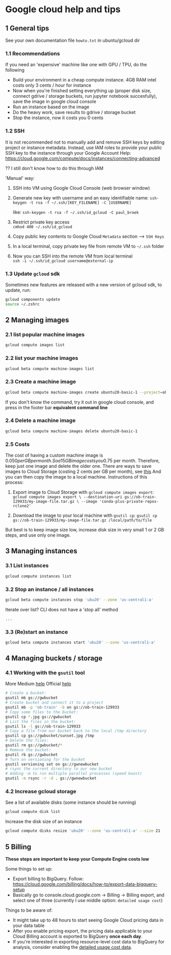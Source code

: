 # Google cloud help and tips

## 1 General tips

See your own documentation file `howto.txt` in ubuntu/gcloud dir

### 1.1 Recommendations

If you need an 'expensive' machine like one with GPU / TPU, do the following

- Build your environment in a cheap compute instance. 4GB RAM intel costs only 3 cents / hour for instance
- Now when you're finished setting everything up (proper disk size, connect gdrive / storage buckets, run jupyter notebook succesfully), save the image in google cloud console
- Run an instance based on the image
- Do the heavy work, save results to gdrive / storage bucket
- Stop the instance, now it costs you 0 cents

### 1.2 SSH

It is not recommended not to manually add and remove SSH keys by editing project or instance metadata. 
Instead, use IAM roles to provide your public SSH key to the instance through your Google Account
Help:
https://cloud.google.com/compute/docs/instances/connecting-advanced

?? I still don't know how to do this through IAM

'Manual' way:

1. SSH into VM using Google Cloud Console (web browser window)

2. Generate new key with username and an easy identifiable name:
	`ssh-keygen -t rsa -f ~/.ssh/[KEY_FILENAME] -C [USERNAME]`

	like: `ssh-keygen -t rsa -f ~/.ssh/id_gcloud -C paul_broek`

3. Restrict private key access  
 	`cmhod 400 ~/.ssh/id_gcloud`

4. Copy public key contents to Google Cloud `Metadata` section ⟶ `SSH Keys`

5. In a local terminal, copy private key file from remote VM to `~/.ssh` folder

6. Now you can SSH into the remote VM from local terminal  
	`ssh -i ~/.ssh/id_gcloud username@external-ip`

### 1.3 Update `gcloud` sdk

Sometimes new features are released with a new version of gcloud sdk, to update, run: 
```bash
gcloud components update
source ~/.zshrc
```

## 2 Managing images

### 2.1 list popular machine images

```bash
gcloud compute images list
```

### 2.2 list your machine images

```bash
gcloud beta compute machine-images list
```

### 2.3 Create a machine image

```bash
gcloud beta compute machine-images create ubuntu20-basic-1 --project=ob-train --source-instance=ubuntu20-basic --source-instance-zone=us-central1-a --storage-location=us
```

If you don't know the command, try it out in google cloud console, and press in the footer bar **equivalent command line**

### 2.4 Delete a machine image

```bash
gcloud beta compute machine-images delete ubuntu20-basic-1
```

### 2.5 Costs

The cost of having a custom machine image is $0.050 per GB per month. So a 15GB image costs you 0.75$ per month. Therefore, keep just one image and delete the older one.
There are ways to save images to Cloud Storage (costing 2 cents per GB per month), see [this](https://stackoverflow.com/questions/59723073/how-to-download-a-google-cloud-compute-engine-vm-instance)
And you can then copy the image to a local machine. Instructions of this process:  

1. Export image to Cloud Storage with `gcloud compute images export`:
	`gcloud compute images export \
    --destination-uri gs://ob-train-129933/my-image-file.tar.gz \
    --image 'conda-plus-private-repos-rclone2' `

2. Download the image to your local machine with `gsutil cp`:
	`gsutil cp gs://ob-train-129933/my-image-file.tar.gz /local/path/to/file`

But best is to keep image size low, increase disk size in very small 1 or 2 GB steps, and use only one image.

## 3 Managing instances

### 3.1 List instances

```bash
gcloud compute instances list
```

### 3.2 Stop an instance / all instances

```bash
gcloud beta compute instances stop 'ubu20' --zone 'us-central1-a'
```

Iterate over list? CLI does not have a 'stop all' method
```bash
...
```

### 3.3 (Re)start an instance

```bash
gcloud beta compute instances start 'ubu20' --zone 'us-central1-a'
```

## 4 Managing buckets / storage

### 4.1 Working with the `gsutil` tool

More Medium [help](https://medium.com/google-cloud/google-cloud-storage-tutorial-part-1-aee81f9d3247)
Official [help](https://cloud.google.com/storage/docs/gsutil)
 
```bash
# Create a bucket:
gsutil mb gs://gwbucket
# Create bucket and connect it to a project
gsutil mb -p 'ob-train' -b on gs://ob-train-129933
# Copy some files to the bucket:
gsutil cp *.jpg gs://gwbucket
# List the files in the bucket:
gsutil ls -l gs://ob-train-129933
# Copy a file from our bucket back to the local /tmp directory
gsutil cp gs://gwbucket/sunset.jpg /tmp
# Delete the files:
gsutil rm gs://gwbucket/*
# Remove the bucket:
gsutil rb gs://gwbucket
# Turn on versioning for the bucket
gsutil versioning set on gs://gwnewbucket
# rsync the current directory to our new bucket
# Adding -m to run multiple parallel processes (speed boost)
gsutil -m rsync -r -d . gs://gwnewbucket
```

### 4.2 Increase gcloud storage

See a list of available disks (some instance should be running)

```bash
gcloud compute disk list
```

Increase the disk size of an instance

```bash
gcloud compute disks resize 'ubu20' --zone 'us-central1-a' --size 21
```

## 5 Billing

**These steps are important to keep your Compute Engine costs low**

Some things to set up:

- Export billing to BigQuery. Follow: https://cloud.google.com/billing/docs/how-to/export-data-bigquery-setup 
- Basically go to console.cloud.google.com -> Billing -> Billing export, and select one of three (currently I use middle option: `detailed usage cost`)

Things to be aware of:

* It might take up to 48 hours to start seeing Google Cloud pricing data in your data table
* After you enable pricing export, the pricing data applicable to your Cloud Billing account is exported to BigQuery **once each day**.
* If you're interested in exporting resource-level cost data to BigQuery for analysis, consider enabling the [detailed usage cost data](https://cloud.google.com/billing/docs/how-to/export-data-bigquery-tables#detailed-usage-cost-data-schema).